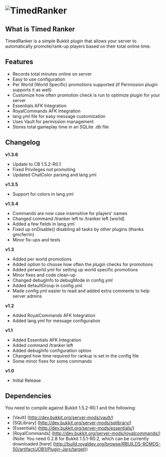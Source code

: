 ![TimedRanker](http://i49.tinypic.com/16067hs.png)
==============
What is Timed Ranker
--------------------

TimedRanker is a simple Bukkit plugin that allows your server to automatically promote/rank-up players based on their total online time.

Features
--------

* Records total minutes online on server
* Easy to use configuration
* Per World (World Specific) promotions supported (if Permission plugin supports it as well)
* Customize how often promotion check is run to optimize plugin for your server
* Essentials AFK Integration
* RoyalCommands AFK Integration
* lang.yml file for easy message customization
* Uses Vault for permission management
* Stores total gameplay time in an SQLite .db file

Changelog
---------

**v1.3.6**

* Update to CB 1.5.2-R0.1 
* Fixed Privileges not promoting
* Updated ChatColor parsing and lang.yml

**v1.3.5**

* Support for colors in lang.yml

**v1.3.4**

* Commands are now case insensitive for players' names
* Changed command /tranker left to /tranker left <player> [world]
* Added a few fields in lang.yml
* Fixed up onDisable() disabling all tasks by other plugins (thanks gmcferrin)
* Minor fix-ups and tests

**v1.3**

* Added per world promotions
* Added option to choose how often the plugin checks for promotions
* Added perworld.yml for setting up world specific promotions
* Minor fixes and code clean-up
* Changed debugInfo to debugMode in config.yml
* Added defaultGroup in config.yml
* Made config.yml easier to read and added extra comments to help server admins

**v1.2**

* Added RoyalCommands AFK Integration
* Added lang.yml for message configuration

**v1.1**

* Added Essentials AFK Integration
* Added command /tranker left
* Added debugInfo configuration option
* Changed how time required for rankup is set in the config file
* Some minor fixes for some commands

**v1.0**

* Initial Release

Dependencies
------------

You need to compile against Bukkit 1.5.2-R0.1 and the following:

* [Vault] (http://dev.bukkit.org/server-mods/vault/)
* [SQLibrary] (http://dev.bukkit.org/server-mods/sqlibrary/)
* [Essentials] (http://dev.bukkit.org/server-mods/essentials/)
* [RoyalCommands] (http://dev.bukkit.org/server-mods/royalcommands/) (Note: You need 0.2.8 for Bukkit 1.5.1-R0.2, which can be currently downloaded [here] (http://build.royaldev.org/browse/RBUILDS-RCMDS-50/artifact/JOB1/Plugin-Jars/target))
